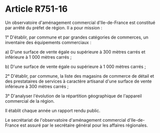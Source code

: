 # Article R751-16

Un observatoire d'aménagement commercial d'Ile-de-France est constitué par arrêté du préfet de région. Il a pour mission :

1° D'établir, par commune et par grandes catégories de commerces, un inventaire des équipements commerciaux :

a) D'une surface de vente égale ou supérieure à 300 mètres carrés et inférieure à 1 000 mètres carrés ;

b) D'une surface de vente égale ou supérieure à 1 000 mètres carrés ;

2° D'établir, par commune, la liste des magasins de commerce de détail et des prestataires de services à caractère artisanal d'une surface de vente inférieure à 300 mètres carrés ;

3° D'analyser l'évolution de la répartition géographique de l'appareil commercial de la région.

Il établit chaque année un rapport rendu public.

Le secrétariat de l'observatoire d'aménagement commercial d'Ile-de-France est assuré par le secrétaire général pour les affaires régionales.
